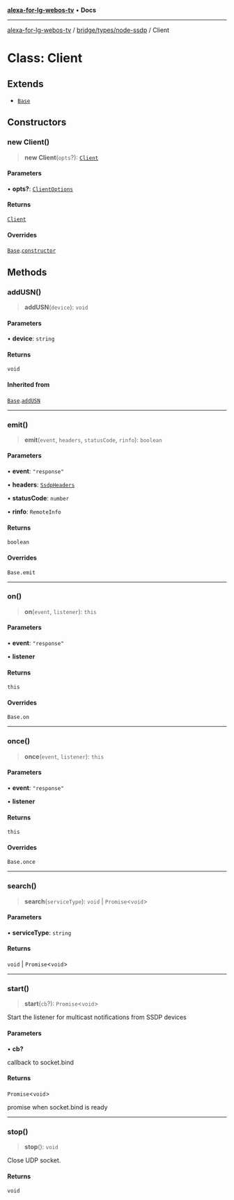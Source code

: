 [**alexa-for-lg-webos-tv**](../../../../README.md) • **Docs**

***

[alexa-for-lg-webos-tv](../../../../modules.md) / [bridge/types/node-ssdp](../README.md) / Client

# Class: Client

## Extends

- [`Base`](Base.md)

## Constructors

### new Client()

> **new Client**(`opts`?): [`Client`](Client.md)

#### Parameters

• **opts?**: [`ClientOptions`](../interfaces/ClientOptions.md)

#### Returns

[`Client`](Client.md)

#### Overrides

[`Base`](Base.md).[`constructor`](Base.md#constructors)

## Methods

### addUSN()

> **addUSN**(`device`): `void`

#### Parameters

• **device**: `string`

#### Returns

`void`

#### Inherited from

[`Base`](Base.md).[`addUSN`](Base.md#addusn)

***

### emit()

> **emit**(`event`, `headers`, `statusCode`, `rinfo`): `boolean`

#### Parameters

• **event**: `"response"`

• **headers**: [`SsdpHeaders`](../interfaces/SsdpHeaders.md)

• **statusCode**: `number`

• **rinfo**: `RemoteInfo`

#### Returns

`boolean`

#### Overrides

`Base.emit`

***

### on()

> **on**(`event`, `listener`): `this`

#### Parameters

• **event**: `"response"`

• **listener**

#### Returns

`this`

#### Overrides

`Base.on`

***

### once()

> **once**(`event`, `listener`): `this`

#### Parameters

• **event**: `"response"`

• **listener**

#### Returns

`this`

#### Overrides

`Base.once`

***

### search()

> **search**(`serviceType`): `void` \| `Promise`\<`void`\>

#### Parameters

• **serviceType**: `string`

#### Returns

`void` \| `Promise`\<`void`\>

***

### start()

> **start**(`cb`?): `Promise`\<`void`\>

Start the listener for multicast notifications from SSDP devices

#### Parameters

• **cb?**

callback to socket.bind

#### Returns

`Promise`\<`void`\>

promise when socket.bind is ready

***

### stop()

> **stop**(): `void`

Close UDP socket.

#### Returns

`void`
